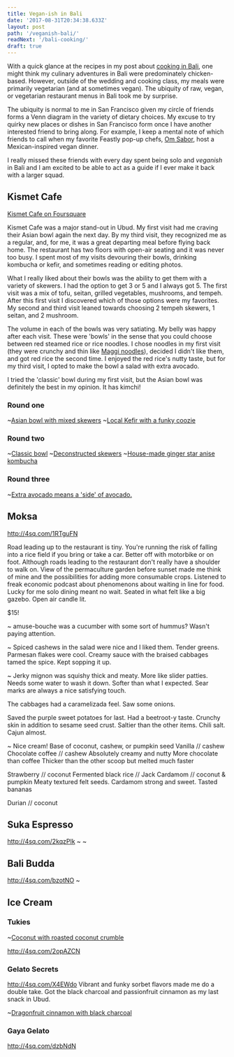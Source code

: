 ```yaml
---
title: Vegan-ish in Bali
date: '2017-08-31T20:34:38.633Z'
layout: post
path: '/veganish-bali/'
readNext: '/bali-cooking/'
draft: true
---
```

With a quick glance at the recipes in my post about [cooking in Bali](/bali-cooking/), one might think my culinary adventures in Bali were predominately chicken-based. However, outside of the wedding and cooking class, my meals were primarily vegetarian (and at sometimes vegan). The ubiquity of raw, vegan, or vegetarian restaurant menus in Bali took me by surprise.

The ubiquity is normal to me in San Francisco given my circle of friends forms a Venn diagram in the variety of dietary choices. My excuse to try quirky new places or dishes in San Francisco form once I have another interested friend to bring along. For example, I keep a mental note of which friends to call when my favorite Feastly pop-up chefs, [Om Sabor](https://eatfeastly.com/omsabor/), host a Mexican-inspired vegan dinner.

I really missed these friends with every day spent being solo and _veganish_ in Bali and I am excited to be able to act as a guide if I ever make it back with a larger squad.

## Kismet Cafe
[Kismet Cafe on Foursquare](http://4sq.com/1Moio0B)

Kismet Cafe was a major stand-out in Ubud. My first visit had me craving their Asian bowl again the next day. By my third visit, they recognized me as a regular, and, for me, it was a great departing meal before flying back home. The restaurant has two floors with open-air seating and it was never too busy. I spent most of my visits devouring their bowls, drinking kombucha or kefir, and sometimes reading or editing photos.

What I really liked about their bowls was the ability to get them with a variety of skewers. I had the option to get 3 or 5 and I always got 5. The first visit was a mix of tofu, seitan, grilled vegetables, mushrooms, and tempeh. After this first visit I discovered which of those options were my favorites. My second and third visit leaned towards choosing 2 tempeh skewers, 1 seitan, and 2 mushroom.

The volume in each of the bowls was very satiating. My belly was happy after each visit. These were 'bowls' in the sense that you could choose between red steamed rice or rice noodles. I chose noodles in my first visit (they were crunchy and thin like [Maggi noodles](http://www.tasty-indian-recipes.com/snacks-recipes/maggi-vegetable-atta-noodles-recipe/)), decided I didn't like them, and got red rice the second time. I enjoyed the red rice's nutty taste, but for my third visit, I opted to make the bowl a salad with extra avocado.

I tried the 'classic' bowl during my first visit, but the Asian bowl was definitely the best in my opinion. It has kimchi!

### Round one

~[Asian bowl with mixed skewers](kismet_round_one_asian_bowl.jpg)
~[Local Kefir with a funky coozie](kismet_round_one_kefir.jpg)

### Round two

~[Classic bowl](kismet_round_two_classic_bowl.jpg)
~[Deconstructed skewers](kismet_round_two_classic_deconstructed_skewers.jpg)
~[House-made ginger star anise kombucha](kismet_round_two_ginger_star_anise_kombucha.jpg)

### Round three

~[Extra avocado means a 'side' of avocado.](kismet_round_three_asian_bowl_extra_avo.jpg)

## Moksa

http://4sq.com/1RTguFN

Road leading up to the restaurant is tiny. You're running the risk of falling into a rice field if you bring or take a car. Better off with motorbike or on foot. Although roads leading to the restaurant don't really have a shoulder to walk on. View of the permaculture garden before sunset made me think of mine and the possibilities for adding more consumable crops. Listened to freak economic podcast about phenomenons about waiting in line for food. Lucky for me solo dining meant no wait. Seated in what felt like a big gazebo. Open air candle lit.

$15!

~[](moksa_amuse_buche.jpg)
amuse-bouche was a cucumber with some sort of hummus? Wasn't paying attention.

~[](moksa_salad_appetizer.jpg)
Spiced cashews in the salad were nice and I liked them. Tender greens. Parmesan flakes were cool.
Creamy sauce with the braised cabbages tamed the spice. Kept sopping it up.

~[](moksa_main_dish.jpg)
Jerky mignon was squishy thick and meaty. More like slider patties. Needs some water to wash it down.  Softer than what I expected. Sear marks are always a nice satisfying touch.

The cabbages had a caramelizada feel. Saw some onions.

Saved the purple sweet potatoes for last. Had a beetroot-y taste. Crunchy skin in addition to sesame seed crust. Saltier than the other items. Chili salt. Cajun almost.

~[](moksa_dessert.jpg)
Nice cream! Base of coconut, cashew, or pumpkin seed
Vanilla // cashew
Chocolate coffee // cashew
Absolutely creamy and nutty
More chocolate than coffee
Thicker than the other scoop but melted much faster


Strawberry // coconut
Fermented black rice //
Jack Cardamom // coconut & pumpkin
Meaty textured felt seeds.
Cardamom strong and sweet.
Tasted bananas

Durian // coconut


## Suka Espresso
http://4sq.com/2kqzPlk
~[](suka_espresso_toast_poached_egg_mushroom.jpg)
~[](suka_espresso_yolk_porn.jpg)

## Bali Budda
http://4sq.com/bzotNO
~[](bali_budda_bali_bunda_bowl_and_juice.jpg)

## Ice Cream

### Tukies
~[Coconut with roasted coconut crumble](tukies_coconut_icecream.jpg)

http://4sq.com/2opAZCN

### Gelato Secrets

http://4sq.com/X4EWdo
Vibrant and funky sorbet flavors made me do a double take. Got the black charcoal and passionfruit cinnamon as my last snack in Ubud.

~[Dragonfruit cinnamon with black charcoal](gelato_secrets_dragonfruit_black_charcoal_cinnamon.jpg)

### Gaya Gelato
http://4sq.com/dzbNdN

